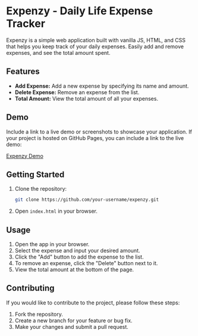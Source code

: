 # Expenzy - Daily Life Expense Tracker

Expenzy is a simple web application built with vanilla JS, HTML, and CSS that helps you keep track of your daily expenses. Easily add and remove expenses, and see the total amount spent.

## Features

- **Add Expense:** Add a new expense by specifying its name and amount.
- **Delete Expense:** Remove an expense from the list.
- **Total Amount:** View the total amount of all your expenses.

## Demo

Include a link to a live demo or screenshots to showcase your application. If your project is hosted on GitHub Pages, you can include a link to the live demo:

[Expenzy Demo](https://prawnsea.github.io/expenzy)

## Getting Started

1. Clone the repository:

    ```bash
    git clone https://github.com/your-username/expenzy.git
    ```

2. Open `index.html` in your browser.

## Usage

1. Open the app in your browser.
2. Select the expense and input your desired amount.
3. Click the "Add" button to add the expense to the list.
4. To remove an expense, click the "Delete" button next to it.
5. View the total amount at the bottom of the page.

## Contributing

If you would like to contribute to the project, please follow these steps:

1. Fork the repository.
2. Create a new branch for your feature or bug fix.
3. Make your changes and submit a pull request.



